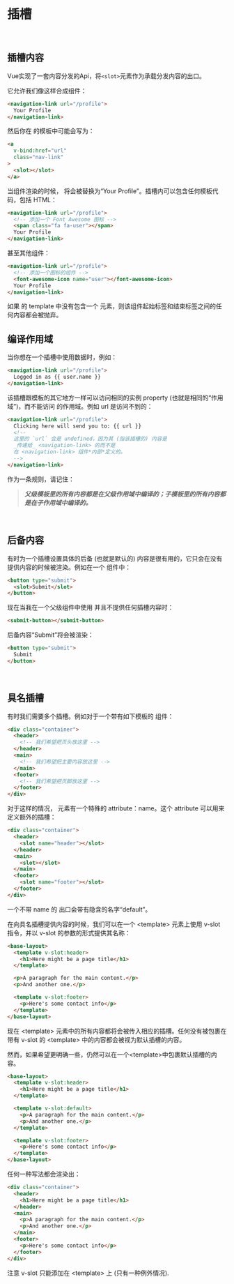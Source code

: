 # 插槽
<br/>

## 插槽内容
Vue实现了一套内容分发的Api，将`<slot>`元素作为承载分发内容的出口。

它允许我们像这样合成组件：
```Html
<navigation-link url="/profile">
  Your Profile
</navigation-link>
```
然后你在 <navigation-link> 的模板中可能会写为：
```Html
<a
  v-bind:href="url"
  class="nav-link"
>
  <slot></slot>
</a>
```
当组件渲染的时候，<slot></slot> 将会被替换为“Your Profile”。插槽内可以包含任何模板代码，包括 HTML：
```Html
<navigation-link url="/profile">
  <!-- 添加一个 Font Awesome 图标 -->
  <span class="fa fa-user"></span>
  Your Profile
</navigation-link>
```
甚至其他组件：
```Html
<navigation-link url="/profile">
  <!-- 添加一个图标的组件 -->
  <font-awesome-icon name="user"></font-awesome-icon>
  Your Profile
</navigation-link>
```
如果 <navigation-link> 的 template 中没有包含一个 <slot> 元素，则该组件起始标签和结束标签之间的任何内容都会被抛弃。
<br/>

## 编译作用域
当你想在一个插槽中使用数据时，例如：
```Html
<navigation-link url="/profile">
  Logged in as {{ user.name }}
</navigation-link>
```
该插槽跟模板的其它地方一样可以访问相同的实例 property (也就是相同的“作用域”)，而不能访问 <navigation-link> 的作用域。例如 url 是访问不到的：
```Html
<navigation-link url="/profile">
  Clicking here will send you to: {{ url }}
  <!--
  这里的 `url` 会是 undefined，因为其 (指该插槽的) 内容是
  _传递给_ <navigation-link> 的而不是
  在 <navigation-link> 组件*内部*定义的。
  -->
</navigation-link>
```
作为一条规则，请记住：
> ***父级模板里的所有内容都是在父级作用域中编译的；子模板里的所有内容都是在子作用域中编译的。***
<br/>

## 后备内容
有时为一个插槽设置具体的后备 (也就是默认的) 内容是很有用的，它只会在没有提供内容的时候被渲染。例如在一个 <submit-button> 组件中：
```Html
<button type="submit">
  <slot>Submit</slot>
</button>
```
现在当我在一个父级组件中使用 <submit-button> 并且不提供任何插槽内容时：
```Html
<submit-button></submit-button>
```
后备内容“Submit”将会被渲染：
```Html
<button type="submit">
  Submit
</button>
```
<br/>

## 具名插槽
有时我们需要多个插槽。例如对于一个带有如下模板的 <base-layout> 组件：
```Html
<div class="container">
  <header>
    <!-- 我们希望把页头放这里 -->
  </header>
  <main>
    <!-- 我们希望把主要内容放这里 -->
  </main>
  <footer>
    <!-- 我们希望把页脚放这里 -->
  </footer>
</div>
```
对于这样的情况，<slot> 元素有一个特殊的 attribute：name。这个 attribute 可以用来定义额外的插槽：
```Html
<div class="container">
  <header>
    <slot name="header"></slot>
  </header>
  <main>
    <slot></slot>
  </main>
  <footer>
    <slot name="footer"></slot>
  </footer>
</div>
```
一个不带 name 的 <slot> 出口会带有隐含的名字“default”。

在向具名插槽提供内容的时候，我们可以在一个 \<template> 元素上使用 v-slot 指令，并以 v-slot 的参数的形式提供其名称：
```Html
<base-layout>
  <template v-slot:header>
    <h1>Here might be a page title</h1>
  </template>

  <p>A paragraph for the main content.</p>
  <p>And another one.</p>

  <template v-slot:footer>
    <p>Here's some contact info</p>
  </template>
</base-layout>
```
现在 \<template> 元素中的所有内容都将会被传入相应的插槽。任何没有被包裹在带有 v-slot 的 \<template> 中的内容都会被视为默认插槽的内容。

然而，如果希望更明确一些，仍然可以在一个\<template>中包裹默认插槽的内容。
```Html
<base-layout>
  <template v-slot:header>
    <h1>Here might be a page title</h1>
  </template>

  <template v-slot:default>
    <p>A paragraph for the main content.</p>
    <p>And another one.</p>
  </template>

  <template v-slot:footer>
    <p>Here's some contact info</p>
  </template>
</base-layout>
```
任何一种写法都会渲染出：
```Html
<div class="container">
  <header>
    <h1>Here might be a page title</h1>
  </header>
  <main>
    <p>A paragraph for the main content.</p>
    <p>And another one.</p>
  </main>
  <footer>
    <p>Here's some contact info</p>
  </footer>
</div>
```
注意 v-slot 只能添加在 \<template> 上 (只有一种例外情况).


